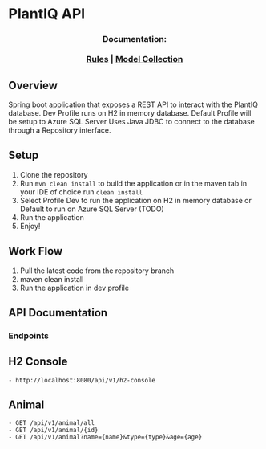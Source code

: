 # PlantIQ API

<h3 align="center">
  <b>Documentation:</b><br><br>
  <a href="https://github.com/Programming-Project-SP1-2023/Backend-REST-API/blob/main/docs/Rules.md">Rules</a> |
  <a href="#">Model Collection</a>
</h3>

## Overview

Spring boot application that exposes a REST API to interact with the PlantIQ database.
Dev Profile runs on H2 in memory database.
Default Profile will be setup to Azure SQL Server
Uses Java JDBC to connect to the database through a Repository interface.


## Setup

1. Clone the repository
2. Run `mvn clean install` to build the application or in the maven tab in your IDE of choice run `clean install`
3. Select Profile Dev to run the application on H2 in memory database or Default to run on Azure SQL Server (TODO)
4. Run the application
5. Enjoy!

## Work Flow

1. Pull the latest code from the repository branch
2. maven clean install
3. Run the application in dev profile

## API Documentation

### Endpoints

H2 Console
-

    - http://localhost:8080/api/v1/h2-console

Animal
-

    - GET /api/v1/animal/all
    - GET /api/v1/animal/{id}
    - GET /api/v1/animal?name={name}&type={type}&age={age}

